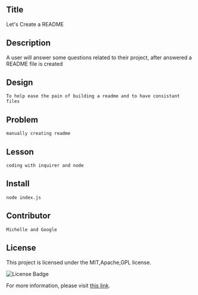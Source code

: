 
  ## Title
   Let's Create a README

  ## Description
   A user will answer some questions related to their project, after answered a README file is created

  ## Design
    To help ease the pain of building a readme and to have consistant files

  ## Problem
    manually creating readme

  ## Lesson
    coding with inquirer and node

  ## Install
    node index.js

  ## Contributor
    Michelle and Google

  ## License
    

This project is licensed under the MIT,Apache,GPL license.

![License Badge](https://img.shields.io/badge/License-MIT-yellow.svg)

For more information, please visit [this link](https://github.com/mvoidets/readme_mod7).  


  
